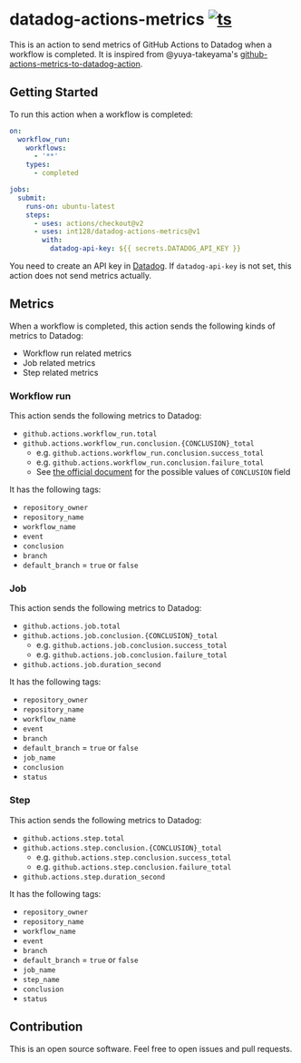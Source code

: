 # datadog-actions-metrics [![ts](https://github.com/int128/datadog-actions-metrics/actions/workflows/ts.yaml/badge.svg)](https://github.com/int128/datadog-actions-metrics/actions/workflows/ts.yaml)

This is an action to send metrics of GitHub Actions to Datadog when a workflow is completed.
It is inspired from @yuya-takeyama's [github-actions-metrics-to-datadog-action](https://github.com/yuya-takeyama/github-actions-metrics-to-datadog-action).


## Getting Started

To run this action when a workflow is completed:

```yaml
on:
  workflow_run:
    workflows:
      - '**'
    types:
      - completed

jobs:
  submit:
    runs-on: ubuntu-latest
    steps:
      - uses: actions/checkout@v2
      - uses: int128/datadog-actions-metrics@v1
        with:
          datadog-api-key: ${{ secrets.DATADOG_API_KEY }}
```

You need to create an API key in [Datadog](https://docs.datadoghq.com/account_management/api-app-keys/).
If `datadog-api-key` is not set, this action does not send metrics actually.


## Metrics

When a workflow is completed, this action sends the following kinds of metrics to Datadog:

- Workflow run related metrics
- Job related metrics
- Step related metrics


### Workflow run

This action sends the following metrics to Datadog:

- `github.actions.workflow_run.total`
- `github.actions.workflow_run.conclusion.{CONCLUSION}_total`
  - e.g. `github.actions.workflow_run.conclusion.success_total`
  - e.g. `github.actions.workflow_run.conclusion.failure_total`
  - See [the official document](https://docs.github.com/en/rest/reference/checks#create-a-check-run) for the possible values of `CONCLUSION` field

It has the following tags:

- `repository_owner`
- `repository_name`
- `workflow_name`
- `event`
- `conclusion`
- `branch`
- `default_branch` = `true` or `false`

### Job

This action sends the following metrics to Datadog:

- `github.actions.job.total`
- `github.actions.job.conclusion.{CONCLUSION}_total`
  - e.g. `github.actions.job.conclusion.success_total`
  - e.g. `github.actions.job.conclusion.failure_total`
- `github.actions.job.duration_second`

It has the following tags:

- `repository_owner`
- `repository_name`
- `workflow_name`
- `event`
- `branch`
- `default_branch` = `true` or `false`
- `job_name`
- `conclusion`
- `status`

### Step

This action sends the following metrics to Datadog:

- `github.actions.step.total`
- `github.actions.step.conclusion.{CONCLUSION}_total`
  - e.g. `github.actions.step.conclusion.success_total`
  - e.g. `github.actions.step.conclusion.failure_total`
- `github.actions.step.duration_second`

It has the following tags:

- `repository_owner`
- `repository_name`
- `workflow_name`
- `event`
- `branch`
- `default_branch` = `true` or `false`
- `job_name`
- `step_name`
- `conclusion`
- `status`


## Contribution

This is an open source software.
Feel free to open issues and pull requests.
